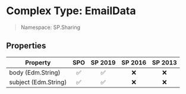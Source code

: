 # Complex Type: EmailData

> Namespace: SP.Sharing

## Properties

Property | SPO | SP 2019 | SP 2016 | SP 2013
----------|:---:|:-------:|:-------:|:-------:
body (Edm.String) | ✅ | ✅ | ❌ | ❌
subject (Edm.String) | ✅ | ✅ | ❌ | ❌